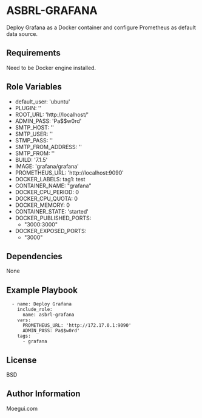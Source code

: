 ASBRL-GRAFANA
=========

Deploy Grafana as a Docker container and configure Prometheus as default data source.

Requirements
------------

Need to be Docker engine installed.

Role Variables
--------------

- default_user: 'ubuntu'
- PLUGIN: ''
- ROOT_URL: 'http://localhost/'
- ADMIN_PASS: 'Pa$$w0rd'
- SMTP_HOST: ''
- SMTP_USER: ''
- STMP_PASS: ''
- SMTP_FROM_ADDRESS: ''
- SMTP_FROM: ''
- BUILD: '7.1.5'
- IMAGE: 'grafana/grafana'
- PROMETHEUS_URL: 'http://localhost:9090'
- DOCKER_LABELS:
    tag1: test
- CONTAINER_NAME: "grafana"
- DOCKER_CPU_PERIOD: 0
- DOCKER_CPU_QUOTA: 0
- DOCKER_MEMORY: 0
- CONTAINER_STATE: 'started'
- DOCKER_PUBLISHED_PORTS:
  - "3000:3000"
- DOCKER_EXPOSED_PORTS:
  - "3000"

Dependencies
------------

None

Example Playbook
----------------

      - name: Deploy Grafana
        include_role:
          name: asbrl-grafana
        vars:
          PROMETHEUS_URL: 'http://172.17.0.1:9090'
          ADMIN_PASS: Pa$$w0rd'
        tags:
          - grafana
License
-------

BSD

Author Information
------------------

Moegui.com